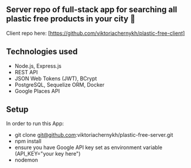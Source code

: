## Server repo of full-stack app for searching all plastic free products in your city :whale:
Client repo here: [https://github.com/viktoriachernykh/plastic-free-client]

## Technologies used

- Node.js, Express.js
- REST API
- JSON Web Tokens (JWT), BCrypt
- PostgreSQL, Sequelize ORM, Docker
- Google Places API

## Setup

In order to run this App:
- git clone git@github.com:viktoriachernykh/plastic-free-server.git
- npm install
- ensure you have Google API key set as environment variable (API_KEY="your key here")
- nodemon
